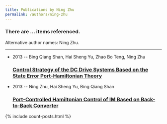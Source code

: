```yaml
---
title: Publications by Ning Zhu
permalink: /authors/ning-zhu
---
```


<h3 id="number-posts">There are ... items referenced.</h3>
<p id='info-authors'>Alternative author names: Ning Zhu.</p>
<hr />
<ul class="post-list">
<li><span class='post-meta'>2013 -- Bing Qiang Shan, Hai Sheng Yu, Zhao Bo Teng, Ning Zhu</span><h3><a class='post-link' href="{{ site.baseurl }}/control-strategy-of-the-dc-drive-systems-based-on-the-state-error-port-hamiltonian-theory">Control Strategy of the DC Drive Systems Based on the State Error Port-Hamiltonian Theory</a></h3></li>
<li><span class='post-meta'>2013 -- Ning Zhu, Hai Sheng Yu, Bing Qiang Shan</span><h3><a class='post-link' href="{{ site.baseurl }}/port-controlled-hamiltonian-control-of-im-based-on-back-to-back-converter">Port-Controlled Hamiltonian Control of IM Based on Back-to-Back Converter</a></h3></li>

</ul>
{% include count-posts.html %}
